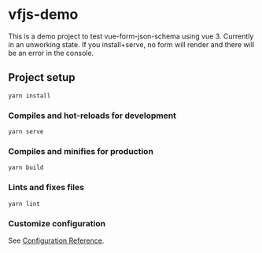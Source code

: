 # vfjs-demo

This is a demo project to test vue-form-json-schema using vue 3. Currently in an unworking state. If you install+serve, no form will render and there will be an error in the console.

## Project setup
```
yarn install
```

### Compiles and hot-reloads for development
```
yarn serve
```

### Compiles and minifies for production
```
yarn build
```

### Lints and fixes files
```
yarn lint
```

### Customize configuration
See [Configuration Reference](https://cli.vuejs.org/config/).
